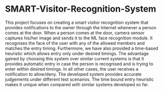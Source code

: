 # SMART-Visitor-Recognition-System
This project focuses on creating a smart visitor recognition system that provides notifications to the owner through the Internet whenever a person comes at the door. When a person comes at the door, camera sensor captures his/her image and sends it to the ML face recognition module. It recognises the face of the user with any of the allowed members and matches the entry timing. Furthermore, we have also provided a time-based heuristic which allows entry only under desired timings. The advantage gained by choosing this system over similar current systems is that it provides automatic entry in case the person is recognised and is trying to enter within desired timings. In all other cases, the user receives a notification to allow/deny. The developed system provides accurate judgements under different test scenarios. The time bound entry heuristic makes it unique when compared with similar systems developed so far.
